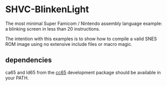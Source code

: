 # SHVC-BlinkenLight
The most minimal Super Famicom / Nintendo assembly language example: a blinking screen in less than 20 instructions.

The intention with this examples is to show how to compile a valid SNES ROM image using no extensive include files or macro magic.

## dependencies
ca65 and ld65 from the [cc65](https://github.com/cc65/cc65) development package should be available in your PATH.
